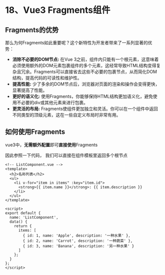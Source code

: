 # 18、Vue3 Fragments组件

## Fragments的优势

那么为何Fragments如此重要呢？这个新特性为开发者带来了一系列显著的优势：

- **消除不必要的DOM节点:**  在Vue 3之前，组件内只能有一个根元素，这意味着必须使用额外的DOM元素包裹组件的多个元素，这经常导致HTML结构变得复杂且冗余。Fragments可以直接省去这些不必要的包裹节点，从而简化DOM结构，提高代码的可读性和维护性。
- **提高性能:**  少了多余的DOM节点后，浏览器对页面的渲染和操作会变得更快，显著提高了性能。
- **更好的语义化:**  使用Fragments，你能够保持HTML结构更加语义化，避免使用不必要的div或其他元素来进行包裹。
- **更灵活的布局:**  Fragments使组件更加独立和灵活。你可以在一个组件中返回不同类型的顶级元素，这在一些自定义布局时非常有用。

## 如何使用Fragments

vue3中，**无需额外配置**即可**直接使用**Fragments

因此参照一下代码， 我们可以直接在组件模板里返回多个根节点

``` vue
<!-- ListComponent.vue -->
<template>
  <h2>名称列表</h2>
  <ul>
    <li v-for="item in items" :key="item.id">
      <strong>{{ item.name }}</strong>: {{ item.description }}
    </li>
  </ul>
</template>

<script>
export default {
  name: 'ListComponent',
  data() {
    return {
      items: [
        { id: 1, name: 'Apple', description: '一种水果' },
        { id: 2, name: 'Carrot', description: '一种蔬菜' },
        { id: 3, name: 'Banana', description: '另一种水果' }
      ]
    };
  }
};
</script>
```

